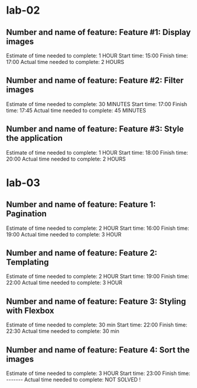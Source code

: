# lab-02

## Number and name of feature:  Feature #1: Display images
Estimate of time needed to complete: 1 HOUR
Start time: 15:00
Finish time: 17:00
Actual time needed to complete: 2 HOURS
## Number and name of feature:  Feature #2: Filter images
Estimate of time needed to complete: 30 MINUTES
Start time: 17:00
Finish time: 17:45
Actual time needed to complete: 45 MINUTES
## Number and name of feature:  Feature #3: Style the application
Estimate of time needed to complete: 1 HOUR
Start time: 18:00
Finish time: 20:00
Actual time needed to complete: 2 HOURS


# lab-03 
## Number and name of feature: Feature 1: Pagination
Estimate of time needed to complete:  2 HOUR
Start time: 16:00
Finish time: 19:00
Actual time needed to complete: 3 HOUR

## Number and name of feature: Feature 2: Templating
Estimate of time needed to complete: 2 HOUR
Start time: 19:00
Finish time: 22:00
Actual time needed to complete: 3 HOUR

## Number and name of feature: Feature 3: Styling with Flexbox
Estimate of time needed to complete: 30 min
Start time: 22:00
Finish time: 22:30
Actual time needed to complete:  30 min
 

 ## Number and name of feature: Feature 4: Sort the images 
Estimate of time needed to complete: 3 HOUR
Start time: 23:00
Finish time: -------
Actual time needed to complete:  NOT SOLVED !
 